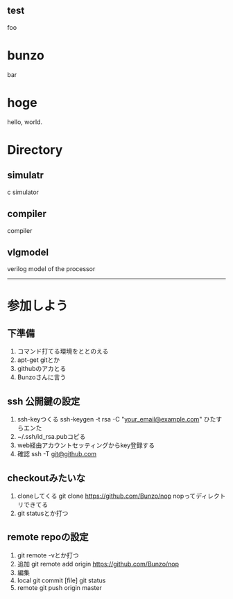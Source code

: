 ## test
foo
# bunzo
bar

# hoge
hello, world.

# Directory
## simulatr
c simulator
## compiler
compiler
## vlgmodel
verilog model of the processor


***
# 参加しよう

## 下準備
1. コマンド打てる環境をととのえる
2. apt-get gitとか
3. githubのアカとる
4. Bunzoさんに言う

## ssh 公開鍵の設定
1. ssh-keyつくる
        ssh-keygen -t rsa -C "your_email@example.com"
    ひたすらエンた
2. ~/.ssh/id_rsa.pubコピる
3. web経由アカウントセッティングからkey登録する
4. 確認
        ssh -T git@github.com

## checkoutみたいな
1. cloneしてくる
        git clone https://github.com/Bunzo/nop
nopってディレクトリできてる
2. git statusとか打つ

## remote repoの設定
1. git remote -vとか打つ
2. 追加
        git remote add origin https://github.com/Bunzo/nop
3. 編集
4. local
        git commit [file]
        git status
5. remote
        git push origin master


